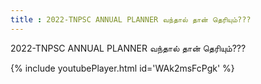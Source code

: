 ```yaml
---
title : 2022-TNPSC ANNUAL PLANNER வந்தால் தான் தெரியும்???
---
```


2022-TNPSC ANNUAL PLANNER வந்தால் தான் தெரியும்???



{% include youtubePlayer.html id='WAk2msFcPgk' %}
